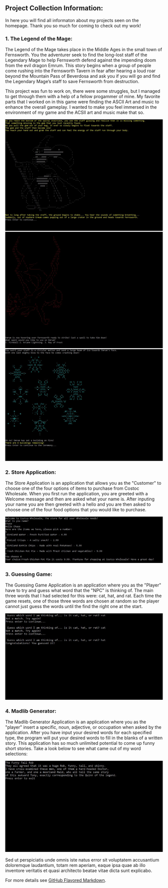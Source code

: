 ## Project Collection Information: 

In here you will find all informaton about my projects seen on the homepage. Thank you so much for coming to check out my work! 

### 1. The Legend of the Mage: 

The Legend of the Mage takes place in the Middle Ages in the small town of Fernsworth. You the adventurer seek to find the long-lost staff of the Legendary Mage to help Fernsworth defend against the impending doom from the evil dragon Emrum. This story begins when a group of people come rushing into the Fernsworth Tavern in fear after hearing a loud roar beyond the Mountain Pass of Beverdosa and ask you if you will go and find the Legendary Mage’s staff to save Fernsworth from destruction. 

This project was fun to work on, there were some struggles, but I managed to get through them with a help of a fellow progammer of mine. My favorite parts that I worked on in this game were finding the ASCII Art and music to enhance the overall gameplay. I wanted to make you feel immersed in the environment of my game and the ACSII art and music make that so.

<img src="images/LOTMIngame1.JPG?raw=true"/>

<img src="images/LOTMIngame2.JPG?raw=true"/>

<img src="images/LOTMIngame3.JPG?raw=true"/>

### 2. Store Application:

The Store Application is an application that allows you as the "Customer" to choose one of the four options of items to purchase from Costoc Wholesale. When you first run the application, you are greeted with a Welcome message and then are asked what your name is. After inputing your name you are then greeted with a hello and you are then asked to choose one of the four food options that you would like to purchase. 

<img src="images/StorePurchase.JPG?raw=true"/>

### 3. Guessing Game:

The Guessing Game Application is an application where you as the "Player" have to try and guess what word that the "NPC" is thinking of. The main three words that I had selected for this were: cat, hat, and rat. Each time the game resets, one of those three words are chosen at random so the player cannot just guess the words until the find the right one at the start. 

<img src="images/GuessingGame.JPG?raw=true"/>

### 4. Madlib Generator:

The Madlib Generator Application is an application where you as the "player" insert a specific, noun, adjective, or occupation when asked by the application. After you have input your desired words for each specified type, the program will put your desired words to fill in the blanks of a written story. This application has so much unlimited potential to come up funny short stories. Take a look below to see what came out of my word selections: 

<img src="images/MadLib.JPG?raw=true"/>


Sed ut perspiciatis unde omnis iste natus error sit voluptatem accusantium doloremque laudantium, totam rem aperiam, eaque ipsa quae ab illo inventore veritatis et quasi architecto beatae vitae dicta sunt explicabo. 

For more details see [GitHub Flavored Markdown](https://guides.github.com/features/mastering-markdown/).
